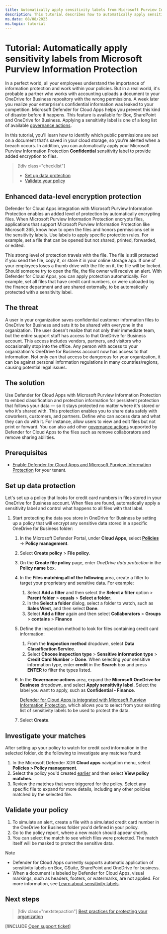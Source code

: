 ```yaml
---
title: Automatically apply sensitivity labels from Microsoft Purview Information Protection | Microsoft Defender for Cloud Apps
description: This tutorial describes how to automatically apply sensitivity labels from Microsoft Purview Information Protection in Microsoft Defender for Cloud Apps.
ms.date: 08/08/2023
ms.topic: tutorial
---
```

# Tutorial: Automatically apply sensitivity labels from Microsoft Purview Information Protection



In a perfect world, all your employees understand the importance of information protection and work within your policies. But in a real world, it's probable a partner who works with accounting uploads a document to your OneDrive for Business repository with the wrong permissions. A week later you realize your enterprise's confidential information was leaked to your competition. Microsoft Defender for Cloud Apps helps you prevent this kind of disaster before it happens. This feature is available for Box, SharePoint and OneDrive for Business. Applying a sensitivity label is one of a long list of available [governance actions](governance-actions.md).

In this tutorial, you'll learn how to identify which public permissions are set on a document that's saved in your cloud storage, so you're alerted when a breach occurs. In addition, you can automatically apply your Microsoft Purview Information Protection **Confidential** sensitivity label to provide added encryption to files.

> [!div class="checklist"]
>
> - [Set up data protection](#set-up-data-protection)
> - [Validate your policy](#validate-your-policy)

## Enhanced data-level encryption protection

Defender for Cloud Apps integration with Microsoft Purview Information Protection enables an added level of protection by automatically encrypting files. When Microsoft Purview Information Protection encrypts files, applications that support Microsoft Purview Information Protection like Microsoft 365, know how to open the files and honors permissions set in the sensitivity labels. Use labels to apply specific protection rules. For example, set a file that can be opened but not shared, printed, forwarded, or edited.

This strong level of protection travels with the file. The file is still protected if you send the file, copy it, or store it in your online storage app. If one of your employees loses a thumb drive with the file on it, the file will be locked. Should someone try to open the file, the file owner will receive an alert. With Defender for Cloud Apps, you can apply protection automatically. For example, set all files that have credit card numbers, or were uploaded by the finance department and are shared externally, to be automatically protected with a sensitivity label.

## The threat

A user in your organization saves confidential customer information files to OneDrive for Business and sets it to be shared with everyone in the organization. The user doesn't realize that not only their immediate team, but the entire support staff has access to that OneDrive for Business account. This access includes vendors, partners, and visitors who occasionally stop into the office. Any person with access to your organization's OneDrive for Business account now has access to that information. Not only can that access be dangerous for your organization, it can be against personal information regulations in many countries/regions, causing potential legal issues.

## The solution

Use Defender for Cloud Apps with Microsoft Purview Information Protection to embed classification and protection information for persistent protection that follows your data — so it stays protected no matter where it's stored or who it's shared with. This protection enables you to share data safely with coworkers, customers, and partners. Define who can access data and what they can do with it. For instance, allow users to view and edit files but not print or forward. You can also add other [governance actions](governance-actions.md) supported by Defender for Cloud Apps to the files such as remove collaborators and remove sharing abilities.

## Prerequisites

- [Enable Defender for Cloud Apps and Microsoft Purview Information Protection](azip-integration.md) for your tenant.

## Set up data protection

Let's set up a policy that looks for credit card numbers in files stored in your OneDrive for Business account. When files are found, automatically apply a sensitivity label and control what happens to all files with that label.

1. Start protecting the data you store in OneDrive for Business by setting up a policy that will encrypt any sensitive data stored in a specific OneDrive for Business folder:

    1. In the Microsoft Defender Portal, under **Cloud Apps**, select [**Policies**](control-cloud-apps-with-policies.md) -> **Policy management**.

    1. Select **Create policy** > **File policy**.

    1. On the **Create file policy** page, enter *OneDrive data protection* in the **Policy name** box.

    1. In the **Files matching all of the following** area, create a filter to target your proprietary and sensitive data. For example:

        1. Select **Add a filter** and then select the **Select a filter** option > **Parent folder** > **equals** > **Select a folder**.
        1. In the **Select a folder** dialog, select a folder to watch, such as **Sales West**, and then select **Done**.
        1. Select **Add a filter** again and then select **Collaborators** > **Groups** > **contains** > **Finance**

    1. Define the inspection method to look for files containing credit card information:

        1. From the **Inspection method** dropdown, select **Data Classification Service**. 
        1. Select **Choose inspection type** > **Sensitive information type** > **Credit Card Number** > **Done**. When selecting your sensitive information type, enter **credit** in the **Search** box and press **ENTER** to filter the types listed.

    1. In the **Governance actions** area, expand the **Microsoft OneDrive for Business** dropdown, and select **Apply sensitivity label**. Select the label you want to apply, such as **Confidential - Finance**.

        [Defender for Cloud Apps is integrated with Microsoft Purview Information Protection](azip-integration.md), which allows you to select from your existing list of sensitivity labels to be used to protect the data.

    1. Select **Create**.

## Investigate your matches

After setting up your policy to watch for credit card information in the selected folder, do the following to investigate any matches found:

1. In the Microsoft Defender XDR **Cloud apps** navigation menu, select **Policies > Policy management**. 
1. Select the policy you'd created [earlier](#set-up-data-protection) and then select **View policy matches**.
1. Review the matches that were triggered for the policy. Select any specific file to expand for more details, including any other policies matched by the selected file.

## Validate your policy

1. To simulate an alert, create a file with a simulated credit card number in the OneDrive for Business folder you'd defined in your policy. 
1. Go to the policy report, where a new match should appear shortly.
1. You can select the match to see which files were protected. The match itself will be masked to protect the sensitive data.

>[!NOTE]
>
> - Defender for Cloud Apps currently supports automatic application of sensitivity labels on Box, GSuite, SharePoint and OneDrive for business.
> - When a document is labeled by Defender for Cloud Apps, visual markings, such as headers, footers, or watermarks, are not applied. For more information, see [Learn about sensitivity labels](/microsoft-365/compliance/sensitivity-labels).
>

## Next steps

> [!div class="nextstepaction"]
> [Best practices for protecting your organization](best-practices.md)

[!INCLUDE [Open support ticket](includes/support.md)]
